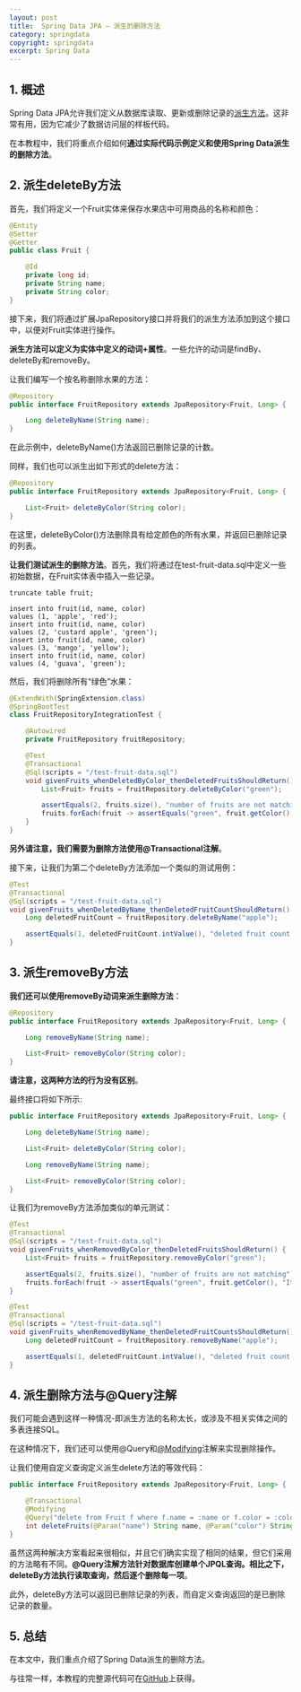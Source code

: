 ```yaml
---
layout: post
title:  Spring Data JPA – 派生的删除方法
category: springdata
copyright: springdata
excerpt: Spring Data
---
```


## 1. 概述

Spring Data JPA允许我们定义从数据库读取、更新或删除记录的[派生方法](https://www.baeldung.com/the-persistence-layer-with-spring-data-jpa)。这非常有用，因为它减少了数据访问层的样板代码。

在本教程中，我们将重点介绍如何**通过实际代码示例定义和使用Spring Data派生的删除方法**。

## 2. 派生deleteBy方法

首先，我们将定义一个Fruit实体来保存水果店中可用商品的名称和颜色：

```java
@Entity
@Setter
@Getter
public class Fruit {

    @Id
    private long id;
    private String name;
    private String color;
}
```

接下来，我们将通过扩展JpaRepository接口并将我们的派生方法添加到这个接口中，以便对Fruit实体进行操作。

**派生方法可以定义为实体中定义的动词+属性**。一些允许的动词是findBy、deleteBy和removeBy。

让我们编写一个按名称删除水果的方法：

```java
@Repository
public interface FruitRepository extends JpaRepository<Fruit, Long> {

    Long deleteByName(String name);
}
```

在此示例中，deleteByName()方法返回已删除记录的计数。

同样，我们也可以派生出如下形式的delete方法：

```java
@Repository
public interface FruitRepository extends JpaRepository<Fruit, Long> {

    List<Fruit> deleteByColor(String color);
}
```

在这里，deleteByColor()方法删除具有给定颜色的所有水果，并返回已删除记录的列表。

**让我们测试派生的删除方法**。首先，我们将通过在test-fruit-data.sql中定义一些初始数据，在Fruit实体表中插入一些记录。

```h2
truncate table fruit;

insert into fruit(id, name, color)
values (1, 'apple', 'red');
insert into fruit(id, name, color)
values (2, 'custard apple', 'green');
insert into fruit(id, name, color)
values (3, 'mango', 'yellow');
insert into fruit(id, name, color)
values (4, 'guava', 'green');
```

然后，我们将删除所有“绿色”水果：

```java
@ExtendWith(SpringExtension.class)
@SpringBootTest
class FruitRepositoryIntegrationTest {

    @Autowired
    private FruitRepository fruitRepository;

    @Test
    @Transactional
    @Sql(scripts = "/test-fruit-data.sql")
    void givenFruits_whenDeletedByColor_thenDeletedFruitsShouldReturn() {
        List<Fruit> fruits = fruitRepository.deleteByColor("green");

        assertEquals(2, fruits.size(), "number of fruits are not matching");
        fruits.forEach(fruit -> assertEquals("green", fruit.getColor(), "It's not a green fruit"));
    }
}
```

**另外请注意，我们需要为删除方法使用@Transactional注解**。

接下来，让我们为第二个deleteBy方法添加一个类似的测试用例：

```java
@Test
@Transactional
@Sql(scripts = "/test-fruit-data.sql")
void givenFruits_whenDeletedByName_thenDeletedFruitCountShouldReturn() {
    Long deletedFruitCount = fruitRepository.deleteByName("apple");

    assertEquals(1, deletedFruitCount.intValue(), "deleted fruit count is not matching");
}
```

## 3. 派生removeBy方法

**我们还可以使用removeBy动词来派生删除方法**：

```java
@Repository
public interface FruitRepository extends JpaRepository<Fruit, Long> {

    Long removeByName(String name);

    List<Fruit> removeByColor(String color);
}
```

**请注意，这两种方法的行为没有区别**。

最终接口将如下所示:

```java
public interface FruitRepository extends JpaRepository<Fruit, Long> {

    Long deleteByName(String name);

    List<Fruit> deleteByColor(String color);

    Long removeByName(String name);

    List<Fruit> removeByColor(String color);
}
```

让我们为removeBy方法添加类似的单元测试：

```java
@Test
@Transactional
@Sql(scripts = "/test-fruit-data.sql")
void givenFruits_whenRemovedByColor_thenDeletedFruitsShouldReturn() {
    List<Fruit> fruits = fruitRepository.removeByColor("green");

    assertEquals(2, fruits.size(), "number of fruits are not matching");
    fruits.forEach(fruit -> assertEquals("green", fruit.getColor(), "It's not a green fruit"));
}
```

```java
@Test
@Transactional
@Sql(scripts = "/test-fruit-data.sql")
void givenFruits_whenRemovedByName_thenDeletedFruitCountsShouldReturn() {
    Long deletedFruitCount = fruitRepository.removeByName("apple");

    assertEquals(1, deletedFruitCount.intValue(), "deleted fruit count is not matching");
}
```

## 4. 派生删除方法与@Query注解

我们可能会遇到这样一种情况-即派生方法的名称太长，或涉及不相关实体之间的多表连接SQL。

在这种情况下，我们还可以使用@Query和[@Modifying](https://www.baeldung.com/spring-data-jpa-modifying-annotation)注解来实现删除操作。

让我们使用自定义查询定义派生delete方法的等效代码：

```java
public interface FruitRepository extends JpaRepository<Fruit, Long> {

    @Transactional
    @Modifying
    @Query("delete from Fruit f where f.name = :name or f.color = :color")
    int deleteFruits(@Param("name") String name, @Param("color") String color);
}
```

虽然这两种解决方案看起来很相似，并且它们确实实现了相同的结果，但它们采用的方法略有不同。**@Query注解方法针对数据库创建单个JPQL查询。相比之下，deleteBy方法执行读取查询，然后逐个删除每一项**。

此外，deleteBy方法可以返回已删除记录的列表，而自定义查询返回的是已删除记录的数量。

## 5. 总结

在本文中，我们重点介绍了Spring Data派生的删除方法。

与往常一样，本教程的完整源代码可在[GitHub](https://github.com/tuyucheng7/taketoday-tutorial4j/tree/master/spring-data-modules)上获得。